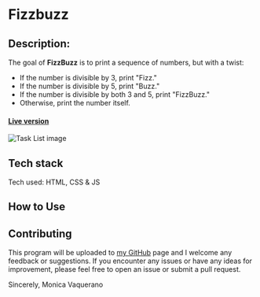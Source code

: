 # Fizzbuzz

## Description:

The goal of **FizzBuzz** is to print a sequence of numbers, but with a twist:

* If the number is divisible by 3, print "Fizz."
* If the number is divisible by 5, print "Buzz."
* If the number is divisible by both 3 and 5, print "FizzBuzz."
* Otherwise, print the number itself.

#### [Live version](https://monicavaquerano.github.io/challenges/fizzbuzz/index.html)
![Task List image](https://github.com/monicavaquerano/monicavaquerano.github.io/blob/main/images/projects/fizzbuzz.png)

## Tech stack
Tech used: HTML, CSS & JS

## How to Use


## Contributing
This program will be uploaded to [my GitHub](https://github.com/monicavaquerano) page and I welcome any feedback or suggestions. If you encounter any issues or have any ideas for improvement, please feel free to open an issue or submit a pull request.

Sincerely,
Monica Vaquerano
